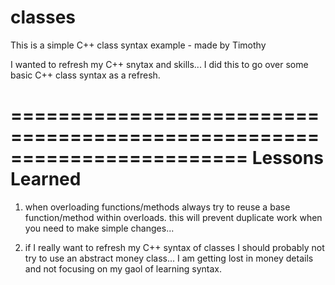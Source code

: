 # classes
This is a simple C++ class syntax example - made by Timothy

I wanted to refresh my C++ snytax and skills... I did this to go over some basic C++ class syntax as a refresh.

========================================================================
    Lessons Learned
========================================================================
1. when overloading functions/methods always try to reuse a base function/method within overloads. this will prevent duplicate work when you need to make simple changes...

2. if I really want to refresh my C++ syntax of classes I should probably not try to use an abstract money class... I am getting lost in money details and not focusing on my gaol of learning syntax.
